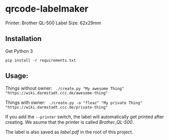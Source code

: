# qrcode-labelmaker

Printer: Brother QL-500
Label Size: 62x29mm

## Installation
Get Python 3

```
pip install -r requirements.txt
```

## Usage:
Things without owner: 
` ./create.py "My awesome Thing" "https://wiki.darmstadt.ccc.de/awesome-thing"`

Things with owner: 
` ./create.py -o "fleaz" "My private Thing" "https://wiki.darmstadt.ccc.de/private-thing"`

If you add the `--printer` switch, the label will automatically get printed
after creating. We asume that the printer is called *Brother_QL-500*.

The label is also saved as *label.pdf* in the root of this project.
